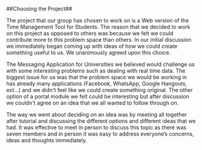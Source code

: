 ##Choosing the Project##

  The project that our group has chosen to work on is a Web version of the Time Management Tool for Students. The reason that we decided to work on this project as opposed to others was because we felt we could contribute more to this problem space than others. In our initial discussion we immediately began coming up with ideas of how we could create something useful to us. We unanimously agreed upon this choice.

  The Messaging Application for Universities we believed would challenge us with some interesting problems such as dealing with real time data. The biggest issue for us was that the problem space we would be working in has already many applications (Facebook, WhatsApp, Google Hangouts, ext...) and we didn't feel like we could create something original. The other option of a portal module we felt could be interesting but after discussion we couldn't agree on an idea that we all wanted to follow through on.

  The way we went about deciding on an idea was by meeting all together after tutorial and discussing the different options and different ideas that we had. It was effective to meet in person to discuss this topic as there was seven members and in person it was easy to address everyone’s concerns, ideas and thoughts immediately. 


